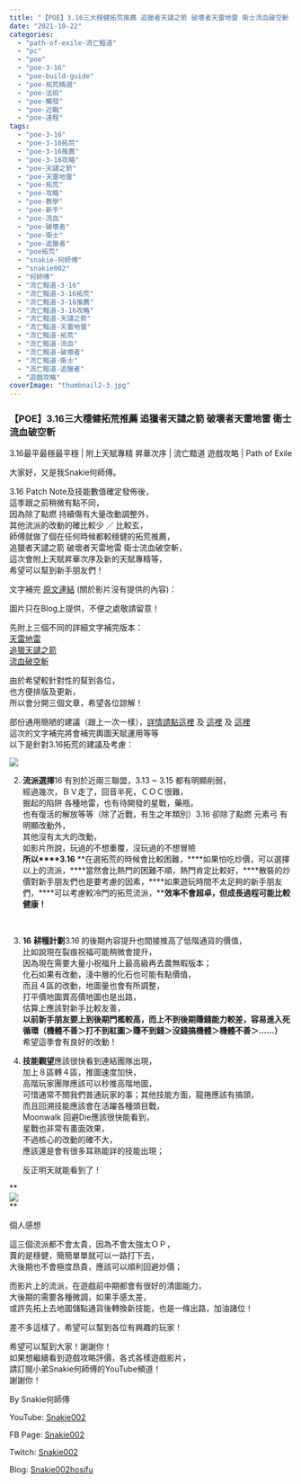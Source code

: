 ```yaml
---
title: "【POE】3.16三大穩健拓荒推薦 追獵者天譴之箭 破壞者天雷地雷 衛士流血破空斬 | 3.16最平最穩最平穩 | 附上天賦專精 昇華次序 | 流亡黯道 遊戲攻略 | Path of Exile"
date: "2021-10-22"
categories: 
  - "path-of-exile-流亡黯道"
  - "pc"
  - "poe"
  - "poe-3-16"
  - "poe-build-guide"
  - "poe-拓荒精選"
  - "poe-法術"
  - "poe-觸發"
  - "poe-近戰"
  - "poe-遠程"
tags: 
  - "poe-3-16"
  - "poe-3-16拓荒"
  - "poe-3-16推薦"
  - "poe-3-16攻略"
  - "poe-天譴之箭"
  - "poe-天雷地雷"
  - "poe-拓荒"
  - "poe-攻略"
  - "poe-教學"
  - "poe-新手"
  - "poe-流血"
  - "poe-破壞者"
  - "poe-衛士"
  - "poe-追獵者"
  - "poe拓荒"
  - "snakie-何師傅"
  - "snakie002"
  - "何師傅"
  - "流亡黯道-3-16"
  - "流亡黯道-3-16拓荒"
  - "流亡黯道-3-16推薦"
  - "流亡黯道-3-16攻略"
  - "流亡黯道-天譴之箭"
  - "流亡黯道-天雷地雷"
  - "流亡黯道-拓荒"
  - "流亡黯道-流血"
  - "流亡黯道-破壞者"
  - "流亡黯道-衛士"
  - "流亡黯道-追獵者"
  - "遊戲攻略"
coverImage: "thumbnail2-3.jpg"
---
```


### 【POE】3.16三大穩健拓荒推薦 追獵者天譴之箭 破壞者天雷地雷 衛士流血破空斬  
3.16最平最穩最平穩 | 附上天賦專精 昇華次序 | 流亡黯道 遊戲攻略 | Path of Exile

  
大家好，又是我Snakie何師傅。  

  
3.16 Patch Note及技能數值確定發佈後，  
這季跟之前稍微有點不同，  
因為除了點燃 持續傷有大量改動調整外，  
其他流派的改動的確比較少 ／ 比較玄，  
師傅就做了個在任何時候都較穩健的拓荒推薦，  
追獵者天譴之箭 破壞者天雷地雷 衛士流血破空斬，  
這次會附上天賦昇華次序及新的天賦專精等，  
希望可以幫到新手朋友們！  

  
文字補完 [原文連結](https://snakie002hosifu.blogspot.com/2021/10/poe316-316-path-of-exile.html) (關於影片沒有提供的內容)：  

  
圖片只在Blog上提供，不便之處敬請留意！  

  
先附上三個不同的詳細文字補完版本：  
[天雷地雷](https://snakie002hosifu.blog/052-1/)  
[追獵天譴之箭](https://snakie002hosifu.blog/052-2/)  
[流血破空斬](https://snakie002hosifu.blog/052-3/)  

  
由於希望較針對性的幫到各位，  
也方便排版及更新，  
所以會分開三個文章，希望各位諒解！  

  
部份通用簡陋的建議（跟上一次一樣），[詳情請點這裡](https://snakie002hosifu.blogspot.com/2021/01/039.html#more) 及 [這裡](https://snakie002hosifu.blogspot.com/2021/04/poe-path-of-exile.html) 及 [這裡](https://snakie002hosifu.blogspot.com/2021/07/poe315-315-path-of-exile.html)  
這次的文字補完將會補完輿圖天賦運用等等  
以下是針對3.16拓荒的建議及考慮：  

  
![](WordPress/2021-10-21-22-04-57.mp4_snapshot_00.31.360-300x169.jpg)  

  
2. **流派選擇**16 有別於近兩三聯盟，3.13 ~ 3.15 都有明顯削弱，  
    經過幾次，ＢＶ走了，回音半死，ＣＯＣ很難，  
    掘起的陷阱 各種地雷，也有待開發的星戰，藥瓶，  
    也有復活的解放等等（除了近戰，有生之年類別）3.16 卻除了點燃 元素弓 有明顯改動外，  
    其他沒有太大的改動，  
    如影片所說，玩過的不想重覆，沒玩過的不想冒險  
    **所以****3.16** **在選拓荒的時候會比較困難，****如果怕吃炒價，可以選擇以上的流派，****當然會比熱門的困難不順，熱門肯定比較好，****散裝的炒價對新手朋友們也是要考慮的因素，****如果遊玩時間不太足夠的新手朋友們，****可以考慮較冷門的拓荒流派，****效率不會超卓，但成長過程可能比較健康！**  
    
      
     
  
4. **16** **耕種計劃**3.16 的後期內容提升也間接推高了低階通貨的價值，  
    比如說現在裂痕祝福可能稍微會提升，  
    因為現在需要大量小祝福升上最高級再去農無暇版本；  
    化石如果有改動，淺中層的化石也可能有點價值，  
    而且４區的改動，地圖量也會有所調整，  
    打平價地圖賣高價地圖也是出路，  
    估算上應該對新手比較友善，  
    **以前新手朋友要上到後期門檻較高，****而上不到後期賺錢能力較差，容易進入死循環****（機體不善＞打不到紅圖＞賺不到錢＞沒錢搞機體＞機體不善＞****……****）**  
    希望這季會有良好的改動！
  
6. **技能觀望**應該很快看到連結團隊出現，  
    加上８區轉４區，推圖速度加快，  
    高階玩家團隊應該可以秒推高階地圖，  
    可惜通常不關我們普通玩家的事；其他技能方面，龍捲應該有搞頭，  
    而且回溯技能應該會在活躍各種頭目戰，  
    Moonwalk 回避Die應該很快能看到，  
    星戰也非常有畫面效果，  
    不過核心的改動的確不大，  
    應該還是會有很多耳熟能詳的技能出現；  
    
      
    反正明天就能看到了！
  

  
**  
![](WordPress/2021-10-21-21-43-03.mp4_snapshot_01.54.016-300x169.jpg)  
**  

  
個人感想  

  
這三個流派都不會太貴，因為不會太強太ＯＰ，  
賣的是穩健，簡簡單單就可以一路打下去，  
大後期也不會極度昂貴，應該可以順利回避炒價；  

  
而影片上的流派，在遊戲前中期都會有很好的清圖能力，  
大後期的需要各種微調，如果手感太差，  
或許先拓上去地圖儲點通貨後轉換新技能，也是一條出路，加油諸位！  

  
差不多這樣了，希望可以幫到各位有興趣的玩家！  

  
希望可以幫到大家！謝謝你！  
如果想繼續看到遊戲攻略評價，各式各樣遊戲影片，  
請訂閱小弟Snakie何師傅的YouTube頻道！  
謝謝你！  

  
By Snakie何師傅  

  
YouTube: [Snakie002](https://www.youtube.com/c/Snakie002/)  

  
FB Page: [Snakie002](https://www.facebook.com/Snakie002/)  

  
Twitch: [Snakie002](https://www.twitch.tv/snakie002/)  

  
Blog: [Snakie002hosifu](https://snakie002hosifu.blog/)
